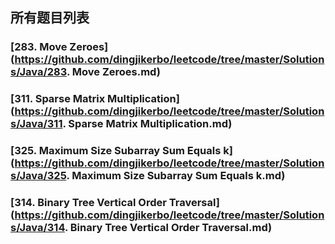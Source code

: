 所有题目列表
------

### [283. Move Zeroes](https://github.com/dingjikerbo/leetcode/tree/master/Solutions/Java/283. Move Zeroes.md)
### [311. Sparse Matrix Multiplication](https://github.com/dingjikerbo/leetcode/tree/master/Solutions/Java/311. Sparse Matrix Multiplication.md)
### [325. Maximum Size Subarray Sum Equals k](https://github.com/dingjikerbo/leetcode/tree/master/Solutions/Java/325. Maximum Size Subarray Sum Equals k.md)
### [314. Binary Tree Vertical Order Traversal](https://github.com/dingjikerbo/leetcode/tree/master/Solutions/Java/314. Binary Tree Vertical Order Traversal.md)